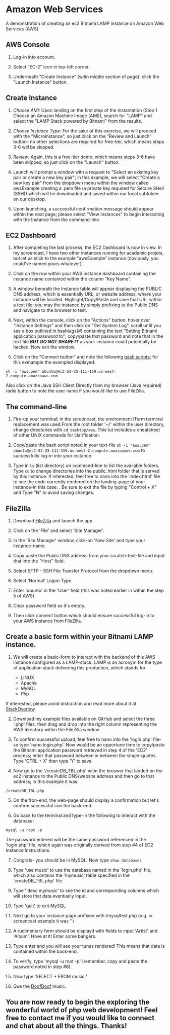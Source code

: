 # Amazon Web Services
A demonstration of creating an ec2 Bitnami LAMP instance on Amazon Web Services (AWS).

## AWS Console

1. Log-in into account.

2. Select "EC-2" icon in top-left corner.

3. Underneath "Create Instance" (witin middle section of page). click the "Launch Instance" button.

## Create Instance

1. *Choose AMI:* Upon landing on the first step of the instantation (Step 1 Choose an Amazon Machine Image (AMI)), search for "LAMP" and select the "LAMP Stack powered by Bitnami" from the results.

2. *Choose Instance Type:*  For the sake of this exercise, we will proceed with the "Microinstance", so just click on the "Review and Launch" button- no other selections are required for free-tier, which means steps 3-6 will be skipped.

3. *Review:* Again, this is a free-tier demo, which means steps 3-6 have been skipped, so just click on the "Launch" button.

4. Launch will prompt a window with a request to "Select an existing key pair or create a new key pair"; in this example, we will select "Create a new key pair" from the dropdown menu within the window called awsExample creating a .pem file (a private key required for Secure SHell (SSH)) which will be downloaded and saved within our local subfolder on our desktop.

5. Upon launching, a successful confirmation message should appear within the next page; please select "View Instances" to begin interacting with the Instance from the command-line.

## EC2 Dashboard

1. After completing the last process, the EC2 Dashboard is now in view.  In my screencast, I have two other instances running for academic projets, but let us stick to the example "awsExample" instance (obviously, you could've named yours whatever).

2. Click on the row within your AWS instance dashboard containing the instance name contained within the column "Key Name".

3. A window beneath the Instance table will appear displaying the PUBLIC DNS address, which is essentially URL, or website address, where your instance will be located.  Highlight/Copy/Paste and save that URL within a text file; you may the instance by simply prefixing to the Public DNS and navigate to the browser to test.

4. Next, within the console, click on the "Actions" button, hover over "Instance Settings" and then click on "Get System Log". scroll until you see a box outlined in hashtags(#) containing the text "Setting Bitnami application password to"; copy/paste that password and note that in the text file ***BUT DO NOT SHARE IT*** as your instance could potentially be hacked.  Now exit the window.

5. Click on the "Connect button" and note the following [bash scripts](http://ryanstutorials.net/bash-scripting-tutorial/bash-script.php); for this exmample the exampled displayed:

`sh -i "aws.pem" ubuntu@ec2-52-25-111-159.us-west-2.compute.amazonaws.com`

Also click on the Java SSH Client Directly from my browser (Java required) radio button to note the user name if you would like to use FileZilla.

## The command-line

1. Fire-up your terminal; in the screencast, the environment iTerm terminal replacement was used.From the root folder '~/' within the user directory, change directories with `cd desktop/aws`.  This tut includes a cheatsheet of other UNIX commands for clarification.

2. Copy/paste the bash script noted in your text-file `sh -i "aws.pem" ubuntu@ec2-52-25-111-159.us-west-2.compute.amazonaws.com` to successfully log-in into your instance.

3. Type in `ls` (list directory) on command-line to list the available folders.  Type `cd` to change directories into the public_html folder that is served by this instance.  If interested, feel free to nano into the 'index.html' file to see the code currently rendered on the landing-page of your instance-in this case: .  Be sure to exit the file by typing "Control + X" and Type "N" to avoid saving changes. 

## FileZilla

1. Download [FileZilla](https://filezilla-project.org/) and launch the app.  

2. Click on the 'File' and select 'Site Manager'.

3. In the 'Site Manager' window, click-on 'New Site' and type your instance-name.

4. Copy paste the Public DNS address from your scratch-text-file and input that into the "Host" field.

5. Select SFTP - SSH File Transfer Protocol from the dropdown menu.

6. Select 'Normal' Logon Type.

7. Enter 'ubuntu' in the 'User' field (this was noted earlier in within the step 5 of AWS).

8. Clear password field so it's empty.

9. Then click connect button which should ensure successful log-in to your AWS instance from FileZilla.

## Create a basic form within your Bitnami LAMP instance.

1. We will create a basic-form to interact with the backend of this AWS instance configured as a LAMP-stack.  LAMP is an acronym for the type of application stack delivering this production, which stands for 
  
    + *L*INUX
    + *A*pache
    + *M*ySQL
    + *P*hp

If interested, please avoid distraction and read more about it at [StackOverlow](http://stackoverflow.com/questions/10060285/what-is-a-lamp-stack).

2. Download my example files available on GitHub and select the three '.php' files, then drag and drop into the right column representing the AWS directory within the FileZilla window.

3. To confirm successful upload, feel free to nano into the 'login.php' file- so type 'nano login.php'.  Now would be an opportune time to copy/paste the Bitnami application password retrieved in step 4 of the 'EC2' process; enter that password between in between the single-quotes.  Type 'CTRL + X' then type 'Y' to save.  

4. Now go to the '/createDB_TBL.php' witin the broswer that landed on the ec2 instance to the Public DNS/website address and then go to that address; in this example it was:

`/createDB_TBL.php`

5. On the fron-end, the web-page should display a confirmation but let's confirm successful con the back-end.

6. Go back to the terminal and type-in the following to interact with the database:

`mysql -u root -p`

The password entered will be the same password referenced in the 'login.php' file, which again was originally derived from step #4 of EC2 Instance instructions.

7. Congrats- you should be in MySQL!  Now type `show databases`

8. Type 'use music' to use the database named in the 'login.php' file, which also contains the 'mymusic' table specified in the 'createDB_TBL.php' file.

9. Type ' desc mymusic' to see the id and corresponding columns which will store that data eventually input.

10. Type 'quit' to exit MySQL

11. Next go to your instance page prefixed with /mysqltest.php (e.g. in screencast example it was '')

12. A rudimentary form should be displayd with fields to input 'Artist' and 'Album'.  Have at it!  Enter some bangers.

13. Type enter and you will see your tunes rendered!  This means that data is contained within the back-end.

14. To verify, type 'mysql -u root -p' (remember, copy and paste the password noted in step #6).

15. Now type 'SELECT * FROM music;'

16. Que the [DoofDoof](https://soundcloud.com/alexanderjsingleton) music.

## You are now ready to begin the exploring the wonderful world of php web development!  Feel free to contact me if you would like to connect and chat about all the things.  Thanks!







